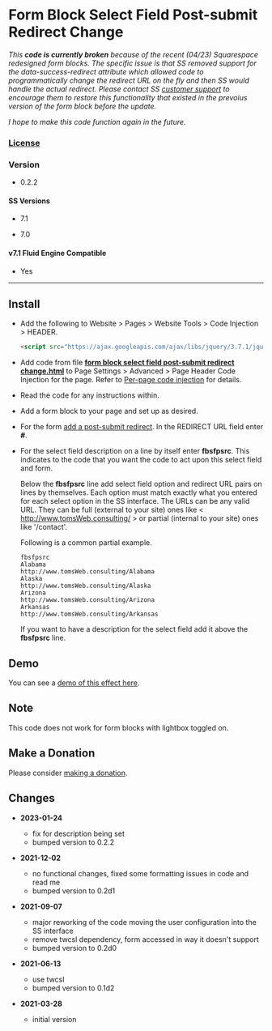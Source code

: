 # Form Block Select Field Post-submit Redirect Change

*This **code is currently broken** because of the recent (04/23) Squarespace
redesigned form blocks. The specific issue is that SS removed support for the
data-success-redirect attribute which allowed code to programmatically change
the redirect URL on the fly and then SS would handle the actual redirect. Please
contact SS [customer support][1] to encourage them to restore this functionality
that existed in the prevoius version of the form block before the update.*

*I hope to make this code function again in the future.*

### [License][2]

### Version

  * 0.2.2

#### SS Versions

  * 7.1
  
  * 7.0

#### v7.1 Fluid Engine Compatible

  * Yes

---

## Install

* Add the following to Website > Pages > Website Tools > Code Injection >
  HEADER.
  
  ```html
  <script src="https://ajax.googleapis.com/ajax/libs/jquery/3.7.1/jquery.min.js"></script>
  ```
  
* Add code from file **[form block select field post-submit redirect
  change.html][3]** to Page Settings > Advanced > Page Header Code Injection for
  the page. Refer to [Per-page code injection][4] for details.
  
* Read the code for any instructions within.
  
* Add a form block to your page and set up as desired.
  
* For the form [add a post-submit redirect][5]. In the REDIRECT URL field enter
  **#**.
  
* For the select field description on a line by itself enter **fbsfpsrc**. This
  indicates to the code that you want the code to act upon this select field and
  form.
  
  Below the **fbsfpsrc** line add select field option and redirect URL pairs on
  lines by themselves. Each option must match exactly what you entered for each
  select option in the SS interface. The URLs can be any valid URL. They can be
  full (external to your site) ones like < http://www.tomsWeb.consulting/ > or
  partial (internal to your site) ones like '/contact'.
  
  Following is a common partial example.
  
  ```
  fbsfpsrc
  Alabama
  http://www.tomsWeb.consulting/Alabama
  Alaska
  http://www.tomsWeb.consulting/Alaska
  Arizona
  http://www.tomsWeb.consulting/Arizona
  Arkansas
  http://www.tomsWeb.consulting/Arkansas
  ```
  
  If you want to have a description for the select field add it above the
  **fbsfpsrc** line.

## Demo

You can see a [demo of this effect here][6].

## Note

This code does not work for form blocks with lightbox toggled on.

## Make a Donation

Please consider [making a donation][7].

## Changes

* **2023-01-24**

  * fix for description being set
  * bumped version to 0.2.2
  
* **2021-12-02**

  * no functional changes, fixed some formatting issues in code and read me
  * bumped version to 0.2d1
  
* **2021-09-07**

  * major reworking of the code moving the user configuration into the SS
    interface
  * remove twcsl dependency, form accessed in way it doesn't support
  * bumped version to 0.2d0
  
* **2021-06-13**

  * use twcsl
  * bumped version to 0.1d2
  
* **2021-03-28**

  * initial version

[1]: https://support.squarespace.com/hc/en-us/requests/new
[2]: https://github.com/tomsWebConsulting/twcsl/blob/main/LICENSE.txt#L1
[3]: form%20block%20select%20field%20post-submit%20redirect%20change.html#L1
[4]: https://support.squarespace.com/hc/en-us/articles/205815908-Using-code-injection#toc-per-page-code-injection
[5]: https://support.squarespace.com/hc/en-us/articles/206566737-Form-Blocks#toc-add-a-post-submit-message-or-redirect
[6]: https://toms-web-consulting-demos.squarespace.com/form-block-select-field-postsubmit-redirect-change/form?password=twcdemos
[7]: https://github.com/tomsWebConsulting/twcsl#make-a-donation
